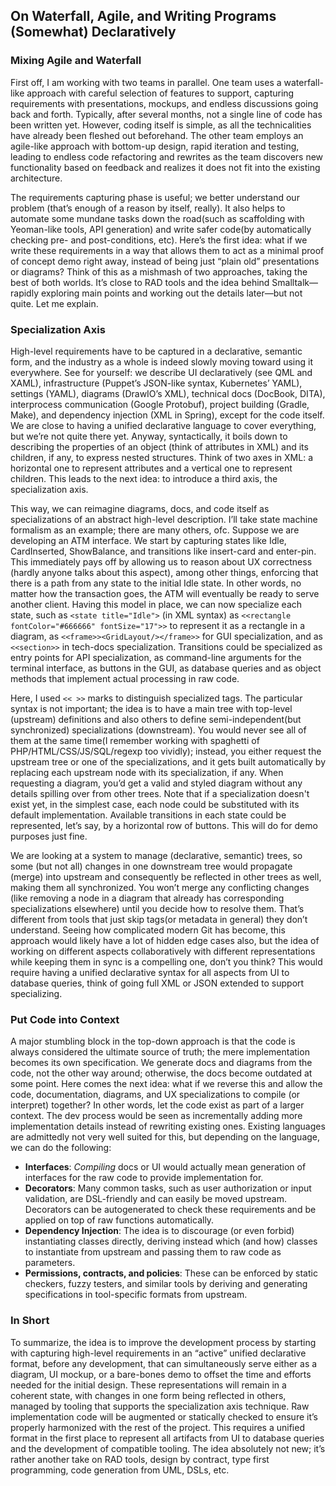 ## On Waterfall, Agile, and Writing Programs (Somewhat) Declaratively

### Mixing Agile and Waterfall
First off, I am working with two teams in parallel. One team uses a waterfall-like approach with careful selection of features to support, capturing requirements with presentations, mockups, and endless discussions going back and forth. Typically, after several months, not a single line of code has been written yet. However, coding itself is simple, as all the technicalities have already been fleshed out beforehand. The other team employs an agile-like approach with bottom-up design, rapid iteration and testing, leading to endless code refactoring and rewrites as the team discovers new functionality based on feedback and realizes it does not fit into the existing architecture.

The requirements capturing phase is useful; we better understand our problem (that’s enough of a reason by itself, really). It also helps to automate some mundane tasks down the road(such as scaffolding with Yeoman-like tools, API generation) and write safer code(by automatically checking pre- and post-conditions, etc). Here’s the first idea: what if we write these requirements in a way that allows them to act as a minimal proof of concept demo right away, instead of being just “plain old” presentations or diagrams? Think of this as a mishmash of two approaches, taking the best of both worlds. It’s close to RAD tools and the idea behind Smalltalk—rapidly exploring main points and working out the details later—but not quite. Let me explain.

### Specialization Axis
High-level requirements have to be captured in a declarative, semantic form, and the industry as a whole is indeed slowly moving toward using it everywhere. See for yourself: we describe UI declaratively (see QML and XAML), infrastructure (Puppet’s JSON-like syntax, Kubernetes’ YAML), settings (YAML), diagrams (DrawIO’s XML), technical docs (DocBook, DITA), interprocess communication (Google Protobuf), project building (Gradle, Make), and dependency injection (XML in Spring), except for the code itself. We are close to having a unified declarative language to cover everything, but we’re not quite there yet. Anyway, syntactically, it boils down to describing the properties of an object (think of attributes in XML) and its children, if any, to express nested structures. Think of two axes in XML: a horizontal one to represent attributes and a vertical one to represent children. This leads to the next idea: to introduce a third axis, the specialization axis.

This way, we can reimagine diagrams, docs, and code itself as specializations of an abstract high-level description. I’ll take state machine formalism as an example; there are many others, ofc. Suppose we are developing an ATM interface. We start by capturing states like Idle, CardInserted, ShowBalance, and transitions like insert-card and enter-pin. This immediately pays off by allowing us to reason about UX correctness (hardly anyone talks about this aspect), among other things, enforcing that there is a path from any state to the initial Idle state. In other words, no matter how the transaction goes, the ATM will eventually be ready to serve another client.
Having this model in place, we can now specialize each state, such as `<state title="Idle">` (in XML syntax) as `<<rectangle fontColor="#666666" fontSize="17">>` to represent it as a rectangle in a diagram, as `<<frame>><GridLayout/></frame>>` for GUI specialization, and as `<<section>>`  in  tech-docs specialization. Transitions could be specialized as entry points for API specialization, as command-line arguments for the terminal interface, as buttons in the GUI, as database queries and as object methods that implement actual processing in raw code.

Here, I used `<< >>` marks to distinguish specialized tags. The particular syntax is not important; the idea is to have a main tree with top-level (upstream) definitions and also others to define semi-independent(but synchronized) specializations (downstream). You would never see all of them at the same time(I remember working with spaghetti of PHP/HTML/CSS/JS/SQL/regexp too vividly); instead, you either request the upstream tree or one of the specializations, and it gets built automatically by replacing each upstream node with its specialization, if any. When requesting a diagram, you’d get a valid and styled diagram without any details spilling over from other trees.  Note that if a specialization doesn't exist yet, in the simplest case, each node could be substituted with its default implementation. Available transitions in each state could be represented, let’s say, by a horizontal row of buttons. This will do for demo purposes just fine.

We are looking at a system to manage (declarative, semantic) trees, so some (but not all) changes in one downstream tree would propagate (merge) into upstream and consequently be reflected in other trees as well, making them all synchronized. You won’t merge any conflicting changes (like removing a node in a diagram that already has corresponding specializations elsewhere) until you decide how to resolve them. That’s different from tools that just skip tags(or metadata in general) they don’t understand. Seeing how complicated modern Git has become, this approach would likely have a lot of hidden edge cases also, but the idea of working on different aspects collaboratively with different representations while keeping them in sync is a compelling one, don’t you think? This would require having a unified declarative syntax for all aspects from UI to database queries, think of going full XML or JSON extended to support specializing. 

### Put Code into Context
A major stumbling block in the top-down approach is that the code is always considered the ultimate source of truth; the mere implementation becomes its own specification. We generate docs and diagrams from the code, not the other way around; otherwise, the docs become outdated at some point. Here comes the next idea: what if we reverse this and allow the code, documentation, diagrams, and UX specializations to compile (or interpret) together? In other words, let the code exist as part of a larger context. The dev process would be seen as incrementally adding more implementation details instead of rewriting existing ones. Existing languages are admittedly not very well suited for this, but depending on the language, we can do the following:
  * **Interfaces**: _Compiling_  docs or UI would actually mean generation of interfaces for the raw code to provide implementation for. 
  * **Decorators**: Many common tasks, such as user authorization or input validation, are DSL-friendly and can easily be moved upstream. Decorators can be autogenerated to check these requirements and be applied on top of raw functions automatically.
  * **Dependency Injection**: The idea is to discourage (or even forbid) instantiating classes directly, deriving instead which (and how) classes to instantiate from upstream and passing them to raw code as parameters.
  * **Permissions, contracts, and policies**: These can be enforced by static checkers, fuzzy testers, and similar tools by deriving and generating specifications in tool-specific formats from upstream.

### In Short
To summarize, the idea is to improve the development process by starting with capturing high-level requirements in an “active” unified declarative format, before any development, that can simultaneously serve either as a diagram, UI mockup, or a bare-bones demo to offset the time and efforts needed for the initial design. These representations will remain in a coherent state, with changes in one form being reflected in others, managed by tooling that supports the specialization axis technique. Raw implementation code will be augmented or statically checked to ensure it’s properly harmonized with the rest of the project.  This requires a unified format in the first place to represent all artifacts from UI to database queries and the development of compatible tooling. The idea absolutely not new; it’s rather another take on RAD tools, design by contract, type first programming, code generation from UML, DSLs, etc.
